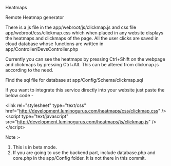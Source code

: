 Heatmaps

Remote Heatmap generator

There is a js file in the app/webroot/js/clickmap.js and css file app/webroot/css/clickmap.css which when placed in any website displays the heatmaps and clickmaps of the page. All the user clicks are saved in cloud database whose functions are written in app/Controller/DevsController.php

Currently you can see the heatmaps by pressing Ctrl+Shift on the webpage and clickmaps by pressing Ctrl+Alt. This can be altered from clickmap.js according to the need.

Find the sql file for database at app/Config/Schema/clickmap.sql

If you want to integrate this service directly into your website just paste the below code - 

&lt;link rel="stylesheet" type="text/css" href="http://development.luminogurus.com/heatmaps/css/clickmap.css" />
&lt;script type="text/javascript" src="http://development.luminogurus.com/heatmaps/js/clickmap.js" /> &lt;/script>


Note :- <br/> 
1. This is in beta mode. <br/>
2. If you are going to use the backend part, include database.php and core.php in the app/Config folder. It is not there in this commit.
